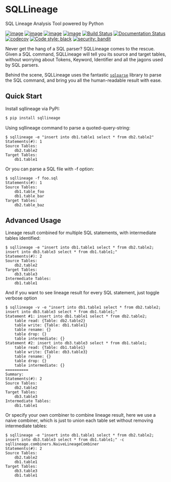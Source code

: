 # SQLLineage
SQL Lineage Analysis Tool powered by Python

[![image](https://img.shields.io/pypi/v/sqllineage.svg)](https://pypi.org/project/sqllineage/)
[![image](https://img.shields.io/pypi/status/sqllineage.svg)](https://pypi.org/project/sqllineage/)
[![image](https://img.shields.io/pypi/pyversions/sqllineage.svg)](https://pypi.org/project/sqllineage/)
[![image](https://img.shields.io/pypi/l/sqllineage.svg)](https://pypi.org/project/sqllineage/)
[![Build Status](https://travis-ci.org/reata/sqllineage.svg?branch=master)](https://travis-ci.org/reata/sqllineage)
[![Documentation Status](https://readthedocs.org/projects/sqllineage/badge/?version=latest)](https://sqllineage.readthedocs.io/en/latest/?badge=latest)
[![codecov](https://codecov.io/gh/reata/sqllineage/branch/master/graph/badge.svg)](https://codecov.io/gh/reata/sqllineage)
[![Code style: black](https://img.shields.io/badge/code%20style-black-000000.svg)](https://github.com/psf/black)
[![security: bandit](https://img.shields.io/badge/security-bandit-yellow.svg)](https://github.com/PyCQA/bandit)

Never get the hang of a SQL parser? SQLLineage comes to the rescue. Given a SQL command, SQLLineage will tell you its
source and target tables, without worrying about Tokens, Keyword, Identifier and all the jagons used by SQL parsers.

Behind the scene, SQLLineage uses the fantastic [`sqlparse`](https://github.com/andialbrecht/sqlparse) library to parse 
the SQL command, and bring you all the human-readable result with ease.


## Quick Start
Install sqllineage via PyPI:
```bash
$ pip install sqllineage
```

Using sqllineage command to parse a quoted-query-string:
```
$ sqllineage -e "insert into db1.table1 select * from db2.table2"
Statements(#): 1
Source Tables:
    db2.table2
Target Tables:
    db1.table1
```

Or you can parse a SQL file with -f option:
```
$ sqllineage -f foo.sql
Statements(#): 1
Source Tables:
    db1.table_foo
    db1.table_bar
Target Tables:
    db2.table_baz
```

## Advanced Usage

Lineage result combined for multiple SQL statements, with intermediate tables identified:
```
$ sqllineage -e "insert into db1.table1 select * from db2.table2; insert into db3.table3 select * from db1.table1;"
Statements(#): 2
Source Tables:
    db2.table2
Target Tables:
    db3.table3
Intermediate Tables:
    db1.table1
```

And if you want to see lineage result for every SQL statement, just toggle verbose option
```
$ sqllineage -v -e "insert into db1.table1 select * from db2.table2; insert into db3.table3 select * from db1.table1;"
Statement #1: insert into db1.table1 select * from db2.table2;
    table read: {Table: db2.table2}
    table write: {Table: db1.table1}
    table rename: {}
    table drop: {}
    table intermediate: {}
Statement #2: insert into db3.table3 select * from db1.table1;
    table read: {Table: db1.table1}
    table write: {Table: db3.table3}
    table rename: {}
    table drop: {}
    table intermediate: {}
==========
Summary:
Statements(#): 2
Source Tables:
    db2.table2
Target Tables:
    db3.table3
Intermediate Tables:
    db1.table1
```

Or specify your own combiner to combine lineage result, here we use a naive combiner, which is just to union each table set without removing intermediate tables:
```
$ sqllineage -e "insert into db1.table1 select * from db2.table2; insert into db3.table3 select * from db1.table1;" -c sqllineage.combiners.NaiveLineageCombiner
Statements(#): 2
Source Tables:
    db2.table2
    db1.table1
Target Tables:
    db3.table3
    db1.table1
```
